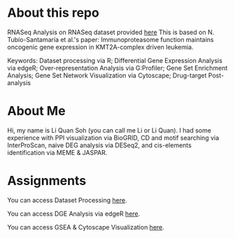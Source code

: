 # About this repo
RNASeq Analysis on RNASeq dataset provided [here](https://www.ncbi.nlm.nih.gov/geo/query/acc.cgi?acc=GSE225391) This is based on N. Tubío-Santamaría et al.'s paper: Immunoproteasome function maintains oncogenic gene expression in KMT2A-complex driven leukemia.  

Keywords: Dataset processing via R; Differential Gene Expression Analysis via edgeR; Over-representation Analysis via G:Profiler; Gene Set Enrichment Analysis; Gene Set Network Visualization via Cytoscape; Drug-target Post-analysis

# About Me
Hi, my name is Li Quan Soh (you can call me Li or Li Quan). I had some experience with PPI visualization via BioGRID, CD and motif searching via InterProScan, naive DEG analysis via DESeq2, and cis-elements identification via MEME & JASPAR.

# Assignments
You can access Dataset Processing [here](https://github.com/ElKju/RNASeq-Analysis-38049829/blob/main/asgmt1.html).

You can access DGE Analysis via edgeR [here](https://github.com/ElKju/RNASeq-Analysis-38049829/blob/main/Assignment%202/asgmt2.html).

You can access GSEA & Cytoscape Visualization [here](https://github.com/ElKju/RNASeq-Analysis-38049829/blob/main/asgmt3/asgmt3.html).
